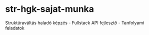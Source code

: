 # str-hgk-sajat-munka
Struktúraváltás haladó képzés - Fullstack API fejlesztő - Tanfolyami feladatok
